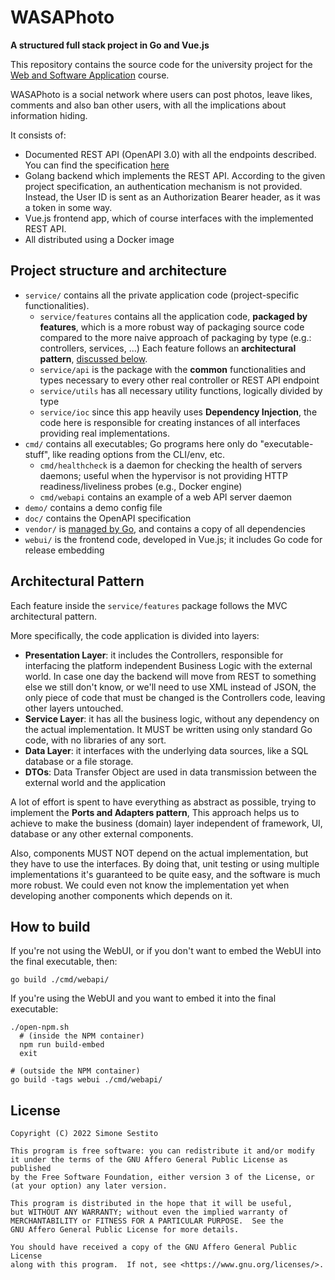 # WASAPhoto

**A structured full stack project in Go and Vue.js**

This repository contains the source code for the university project for the
[Web and Software Application](http://gamificationlab.uniroma1.it/en/wasa/) course.

WASAPhoto is a social network where users can post photos, leave likes, comments and
also ban other users, with all the implications about information hiding.

It consists of:

* Documented REST API (OpenAPI 3.0) with all the endpoints described.
  You can find the specification [here](doc/api.yaml)
* Golang backend which implements the REST API. According to the given project
  specification, an authentication mechanism is not provided. Instead,
  the User ID is sent as an Authorization Bearer header, as it was a token in some way.
* Vue.js frontend app, which of course interfaces with the implemented REST API.
* All distributed using a Docker image

## Project structure and architecture

* `service/` contains all the private application code (project-specific functionalities).
	* `service/features` contains all the application code, **packaged by features**, which is a more robust way
	  of packaging source code compared to the more naive approach of packaging by type (e.g.: controllers, services, ...)
	  Each feature follows an **architectural pattern**, [discussed below](#architectural-pattern).
	* `service/api` is the package with the **common** functionalities and types necessary to every other real
	  controller or REST API endpoint
	* `service/utils` has all necessary utility functions, logically divided by type
	* `service/ioc` since this app heavily uses **Dependency Injection**,
	  the code here is responsible for creating instances of all interfaces providing real implementations.
* `cmd/` contains all executables; Go programs here only do "executable-stuff",
  like reading options from the CLI/env, etc.
	* `cmd/healthcheck` is a daemon for checking the health of servers daemons;
	  useful when the hypervisor is not providing HTTP readiness/liveliness probes (e.g., Docker engine)
	* `cmd/webapi` contains an example of a web API server daemon
* `demo/` contains a demo config file
* `doc/` contains the OpenAPI specification
* `vendor/` is [managed by Go](https://go.dev/ref/mod#vendoring), and contains a copy of all dependencies
* `webui/` is the frontend code, developed in Vue.js; it includes Go code for release embedding

## Architectural Pattern

Each feature inside the `service/features` package follows the MVC architectural pattern.

More specifically, the code application is divided into layers:

* **Presentation Layer**: it includes the Controllers, responsible for interfacing
  the platform independent Business Logic with the external world. In case one day the backend will move from REST to
  something else we still don't know, or we'll need to use XML instead of JSON,
  the only piece of code that must be changed is the Controllers code, leaving other layers untouched.
* **Service Layer**: it has all the business logic, without any dependency on the actual implementation.
  It MUST be written using only standard Go code, with no libraries of any sort.
* **Data Layer**: it interfaces with the underlying data sources, like a SQL database or a file storage.
* **DTOs**: Data Transfer Object are used in data transmission between the external world and the application

A lot of effort is spent to have everything as abstract as possible, trying to implement the **Ports and Adapters
pattern**,
This approach helps us to achieve to make the business (domain) layer independent
of framework, UI, database or any other external components.

Also, components MUST NOT depend on the actual implementation, but they have to use the interfaces.
By doing that, unit testing or using multiple implementations it's guaranteed to be quite easy,
and the software is much more robust.
We could even not know the implementation yet when developing another components which depends on it.

## How to build

If you're not using the WebUI, or if you don't want to embed the WebUI into the final executable, then:

```shell
go build ./cmd/webapi/
```

If you're using the WebUI and you want to embed it into the final executable:

```shell
./open-npm.sh
  # (inside the NPM container)
  npm run build-embed
  exit

# (outside the NPM container)
go build -tags webui ./cmd/webapi/
```

## License

    Copyright (C) 2022 Simone Sestito

    This program is free software: you can redistribute it and/or modify
    it under the terms of the GNU Affero General Public License as published
    by the Free Software Foundation, either version 3 of the License, or
    (at your option) any later version.

    This program is distributed in the hope that it will be useful,
    but WITHOUT ANY WARRANTY; without even the implied warranty of
    MERCHANTABILITY or FITNESS FOR A PARTICULAR PURPOSE.  See the
    GNU Affero General Public License for more details.

    You should have received a copy of the GNU Affero General Public License
    along with this program.  If not, see <https://www.gnu.org/licenses/>.
